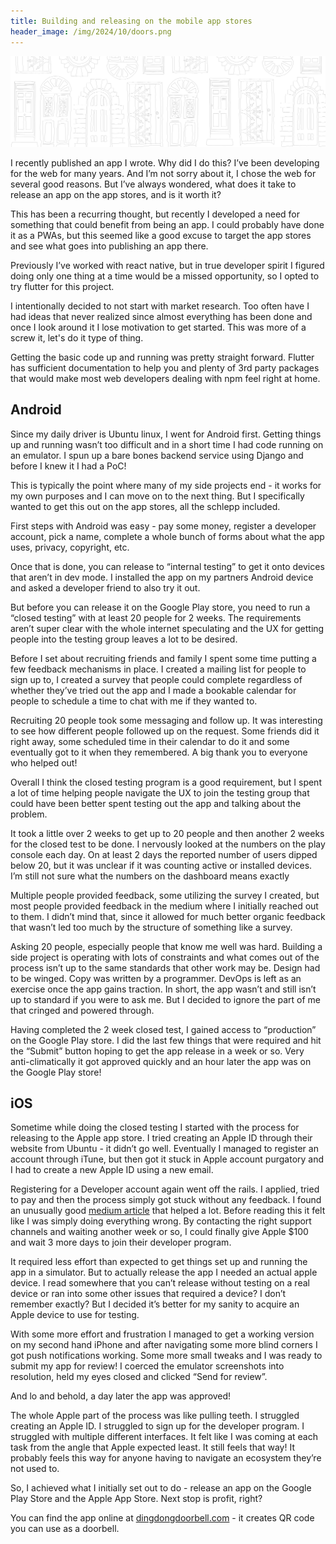 ```yaml
---
title: Building and releasing on the mobile app stores
header_image: /img/2024/10/doors.png
---
```

![](/img/2024/10/doors.png)

I recently published an app I wrote. Why did I do this? I’ve been developing for the web for many years. And I’m not sorry about it, I chose the web for several good reasons. But I’ve always wondered, what does it take to release an app on the app stores, and is it worth it?

This has been a recurring thought, but recently I developed a need for something that could benefit from being an app. I could probably have done it as a PWAs, but this seemed like a good excuse to target the app stores and see what goes into publishing an app there.

Previously I’ve worked with react native, but in true developer spirit I figured doing only one thing at a time would be a missed opportunity, so I opted to try flutter for this project.

I intentionally decided to not start with market research. Too often have I had ideas that never realized since almost everything has been done and once I look around it I lose motivation to get started. This was more of a screw it, let's do it type of thing.

Getting the basic code up and running was pretty straight forward. Flutter has sufficient documentation to help you and plenty of 3rd party packages that would make most web developers dealing with npm feel right at home.

## Android

Since my daily driver is Ubuntu linux, I went for Android first. Getting things up and running wasn’t too difficult and in a short time I had code running on an emulator. I spun up a bare bones backend service using Django and before I knew it I had a PoC!

This is typically the point where many of my side projects end - it works for my own purposes and I can move on to the next thing. But I specifically wanted to get this out on the app stores, all the schlepp included.

First steps with Android was easy - pay some money, register a developer account, pick a name, complete a whole bunch of forms about what the app uses, privacy, copyright, etc.

Once that is done, you can release to “internal testing” to get it onto devices that aren’t in dev mode. I installed the app on my partners Android device and asked a developer friend to also try it out.

But before you can release it on the Google Play store, you need to run a “closed testing” with at least 20 people for 2 weeks. The requirements aren’t super clear with the whole internet speculating and the UX for getting people into the testing group leaves a lot to be desired.

Before I set about recruiting friends and family I spent some time putting a few feedback mechanisms in place. I created a mailing list for people to sign up to, I created a survey that people could complete regardless of whether they’ve tried out the app and I made a bookable calendar for people to schedule a time to chat with me if they wanted to.

Recruiting 20 people took some messaging and follow up. It was interesting to see how different people followed up on the request. Some friends did it right away, some scheduled time in their calendar to do it and some eventually got to it when they remembered. A big thank you to everyone who helped out!

Overall I think the closed testing program is a good requirement, but I spent a lot of time helping people navigate the UX to join the testing group that could have been better spent testing out the app and talking about the problem.

It took a little over 2 weeks to get up to 20 people and then another 2 weeks for the closed test to be done. I nervously looked at the numbers on the play console each day. On at least 2 days the reported number of users dipped below 20, but it was unclear if it was counting active or installed devices. I’m still not sure what the numbers on the dashboard means exactly

Multiple people provided feedback, some utilizing the survey I created, but most people provided feedback in the medium where I initially reached out to them. I didn’t mind that, since it allowed for much better organic feedback that wasn’t led too much by the structure of something like a survey.

Asking 20 people, especially people that know me well was hard. Building a side project is operating with lots of constraints and what comes out of the process isn’t up to the same standards that other work may be. Design had to be winged. Copy was written by a programmer. DevOps is left as an exercise once the app gains traction. In short, the app wasn’t and still isn’t up to standard if you were to ask me. But I decided to ignore the part of me that cringed and powered through.

Having completed the 2 week closed test, I gained access to “production” on the Google Play store. I did the last few things that were required and hit the “Submit” button hoping to get the app release in a week or so. Very anti-climatically it got approved quickly and an hour later the app was on the Google Play store!

## iOS

Sometime while doing the closed testing I started with the process for releasing to the Apple app store. I tried creating an Apple ID through their website from Ubuntu - it didn’t go well. Eventually I managed to register an account through iTune, but then got it stuck in Apple account purgatory and I had to create a new Apple ID using a new email.

Registering for a Developer account again went off the rails. I applied, tried to pay and then the process simply got stuck without any feedback. I found an unusually good [medium article](https://medium.com/@quasaryy/setting-up-a-paid-account-in-the-apple-developer-program-in-2024-0950d7d9af62) that helped a lot. Before reading this it felt like I was simply doing everything wrong. By contacting the right support channels and waiting another week or so, I could finally give Apple $100 and wait 3 more days to join their developer program. 

It required less effort than expected to get things set up and running the app in a simulator. But to actually release the app I needed an actual apple device. I read somewhere that you can’t release without testing on a real device or ran into some other issues that required a device? I don’t remember exactly? But I decided it’s better for my sanity to acquire an Apple device to use for testing.

With some more effort and frustration I managed to get a working version on my second hand iPhone and after navigating some more blind corners I got push notifications working. Some  more small tweaks and I was ready to submit my app for review! I coerced the emulator screenshots into resolution, held my eyes closed and clicked “Send for review”.

And lo and behold, a day later the app was approved!

The whole Apple part of the process was like pulling teeth. I struggled creating an Apple ID. I struggled to sign up for the developer program. I struggled with multiple different interfaces. It felt like I was coming at each task from the angle that Apple expected least. It still feels that way! It probably feels this way for anyone having to navigate an ecosystem they’re not used to.

So, I achieved what I initially set out to do - release an app on the Google Play Store and the Apple App Store. Next stop is profit, right?

You can find the app online at [dingdongdoorbell.com](https://dingdongdoorbell.com) - it creates QR code you can use as a doorbell.
